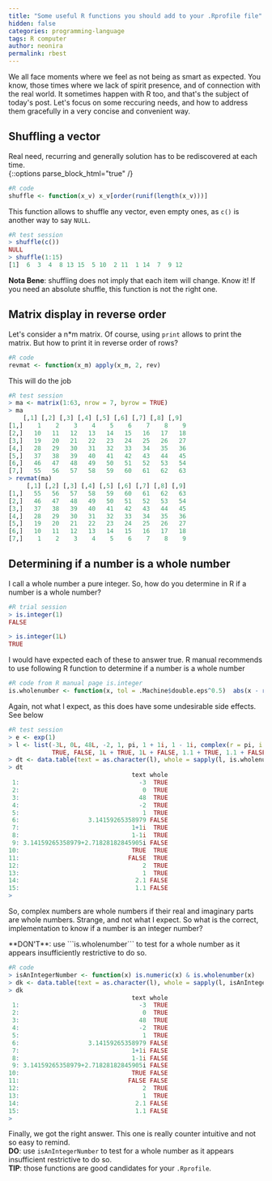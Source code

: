 ```yaml
---
title: "Some useful R functions you should add to your .Rprofile file"
hidden: false
categories: programming-language
tags: R computer 
author: neonira
permalink: rbest
---
```

We all face moments where we feel as not being as smart as expected. You know, those times where we lack of spirit presence, and of connection with the real world. It sometimes happen with R too, and that's the subject of today's post. Let's focus on some reccuring needs, and how to address them gracefully in a very concise and convenient way. 

## Shuffling a vector 
Real need, recurring and generally solution has to be rediscovered at each time.  
{::options parse_block_html="true" /}

```R
#R code 
shuffle <- function(x_v) x_v[order(runif(length(x_v)))]
```

This function allows to shuffle any vector, even empty ones, as ```c()``` is another way to say ```NULL```. 
 
```R
#R test session  
> shuffle(c())
NULL
> shuffle(1:15)
[1]  6  3  4  8 13 15  5 10  2 11  1 14  7  9 12
```

<span class='warn'> 
<b>Nota Bene</b>: shuffling does not imply that each item will change. Know it! If you need an absolute shuffle, this function is not the right one.
</span>

## Matrix display in reverse order
Let's consider a n*m matrix. Of course, using ```print``` allows to print the matrix. But how to print it in reverse order of rows?
```R
#R code 
revmat <- function(x_m) apply(x_m, 2, rev)
```
This will do the job

```R
#R test session 
> ma <- matrix(1:63, nrow = 7, byrow = TRUE)
> ma
    [,1] [,2] [,3] [,4] [,5] [,6] [,7] [,8] [,9]
[1,]    1    2    3    4    5    6    7    8    9
[2,]   10   11   12   13   14   15   16   17   18
[3,]   19   20   21   22   23   24   25   26   27
[4,]   28   29   30   31   32   33   34   35   36
[5,]   37   38   39   40   41   42   43   44   45
[6,]   46   47   48   49   50   51   52   53   54
[7,]   55   56   57   58   59   60   61   62   63
> revmat(ma)
     [,1] [,2] [,3] [,4] [,5] [,6] [,7] [,8] [,9] 
[1,]   55   56   57   58   59   60   61   62   63
[2,]   46   47   48   49   50   51   52   53   54
[3,]   37   38   39   40   41   42   43   44   45
[4,]   28   29   30   31   32   33   34   35   36
[5,]   19   20   21   22   23   24   25   26   27
[6,]   10   11   12   13   14   15   16   17   18
[7,]    1    2    3    4    5    6    7    8    9
```

## Determining if a number is a whole number

I call a whole number a pure integer. So, how do you determine in R if a number is a whole number?
```R
#R trial session
> is.integer(1)
FALSE

> is.integer(1L)
TRUE
```
I would have expected each of these to answer true. R manual recommends to use following R function to determine if a number is a whole number

```R
#R code from R manual page is.integer
is.wholenumber <- function(x, tol = .Machine$double.eps^0.5)  abs(x - round(x)) < tol
```

Again, not what I expect, as this does have some undesirable side effects. See below

```R
#R test session 
> e <- exp(1)
> l <- list(-3L, 0L, 48L, -2, 1, pi, 1 + 1i, 1 - 1i, complex(r = pi, i = e), 
            TRUE, FALSE, 1L + TRUE, 1L + FALSE, 1.1 + TRUE, 1.1 + FALSE)
> dt <- data.table(text = as.character(l), whole = sapply(l, is.wholenumber))
> dt
                                  text whole
 1:                                 -3  TRUE
 2:                                  0  TRUE
 3:                                 48  TRUE
 4:                                 -2  TRUE
 5:                                  1  TRUE
 6:                   3.14159265358979 FALSE
 7:                               1+1i  TRUE
 8:                               1-1i  TRUE
 9: 3.14159265358979+2.71828182845905i FALSE
10:                               TRUE  TRUE
11:                              FALSE  TRUE
12:                                  2  TRUE
13:                                  1  TRUE
14:                                2.1 FALSE
15:                                1.1 FALSE
> 
```

So, complex numbers are whole numbers if their real and imaginary parts are whole numbers. Strange, and not what I expect. So what is the correct, implementation to know if a number is an integer number? 

<span class='dont'> 
**DON'T**: use ```is.wholenumber``` to test for a whole number as it appears insufficiently restrictive to do so. 
</span>

```R
#R code
> isAnIntegerNumber <- function(x) is.numeric(x) & is.wholenumber(x)
> dk <- data.table(text = as.character(l), whole = sapply(l, isAnIntegerNumber))
> dk
                                  text whole
 1:                                 -3  TRUE
 2:                                  0  TRUE
 3:                                 48  TRUE
 4:                                 -2  TRUE
 5:                                  1  TRUE
 6:                   3.14159265358979 FALSE
 7:                               1+1i FALSE
 8:                               1-1i FALSE
 9: 3.14159265358979+2.71828182845905i FALSE
10:                               TRUE FALSE
11:                              FALSE FALSE
12:                                  2  TRUE
13:                                  1  TRUE
14:                                2.1 FALSE
15:                                1.1 FALSE
> 
```
Finally, we got the right answer. This one is really counter intuitive and not so easy to remind.  
<span class='do'> 
**DO**: use ```isAnIntegerNumber``` to test for a whole number as it appears insufficient restrictive to do so. 
</span>
<br/>
<span class='tip'> 
**TIP**: those functions are good candidates for your ```.Rprofile```.
</span>

